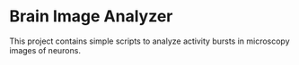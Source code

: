 # Brain Image Analyzer

This project contains simple scripts to analyze activity bursts in microscopy
images of neurons.
